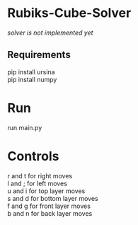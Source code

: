 # Rubiks-Cube-Solver
_solver is not implemented yet_

## Requirements
pip install ursina  
pip install numpy

# Run
run main.py

# Controls
r and t for right moves  
l and ; for left moves  
u and i for top layer moves  
s and d for bottom layer moves  
f and g for front layer moves  
b and n for back layer moves